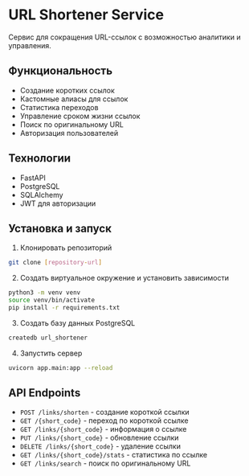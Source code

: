 # URL Shortener Service

Сервис для сокращения URL-ссылок с возможностью аналитики и управления.

## Функциональность

- Создание коротких ссылок
- Кастомные алиасы для ссылок
- Статистика переходов
- Управление сроком жизни ссылок
- Поиск по оригинальному URL
- Авторизация пользователей

## Технологии

- FastAPI
- PostgreSQL
- SQLAlchemy
- JWT для авторизации

## Установка и запуск

1. Клонировать репозиторий

```bash
git clone [repository-url]
```

2. Создать виртуальное окружение и установить зависимости

```bash
python3 -m venv venv
source venv/bin/activate
pip install -r requirements.txt
```

3. Создать базу данных PostgreSQL

```bash
createdb url_shortener
```

4. Запустить сервер

```bash
uvicorn app.main:app --reload
```

## API Endpoints

- `POST /links/shorten` - создание короткой ссылки
- `GET /{short_code}` - переход по короткой ссылке
- `GET /links/{short_code}` - информация о ссылке
- `PUT /links/{short_code}` - обновление ссылки
- `DELETE /links/{short_code}` - удаление ссылки
- `GET /links/{short_code}/stats` - статистика по ссылке
- `GET /links/search` - поиск по оригинальному URL
